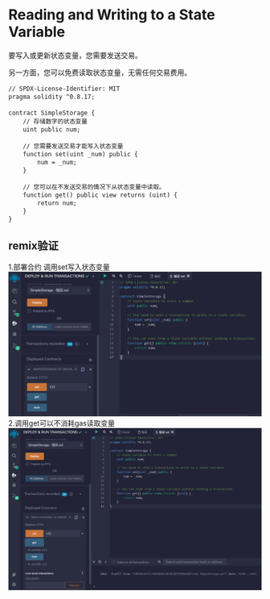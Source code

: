 # Reading and Writing to a State Variable

要写入或更新状态变量，您需要发送交易。

另一方面，您可以免费读取状态变量，无需任何交易费用。

```solidity
// SPDX-License-Identifier: MIT
pragma solidity ^0.8.17;

contract SimpleStorage {
    // 存储数字的状态变量
    uint public num;

    // 您需要发送交易才能写入状态变量
    function set(uint _num) public {
        num = _num;
    }

    // 您可以在不发送交易的情况下从状态变量中读取。
    function get() public view returns (uint) {
        return num;
    }
}
```
## remix验证
1.部署合约 调用set写入状态变量
![7-1.png](png/7-1.png)
2.调用get可以不消耗gas读取变量
![7-2.png](png/7-2.png)
